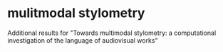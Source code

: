 # mulitmodal stylometry
 Additional results for "Towards multimodal stylometry: a computational investigation of the language of audiovisual works"
